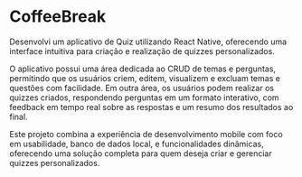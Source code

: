 # CoffeeBreak

Desenvolvi um aplicativo de Quiz utilizando React Native, oferecendo uma interface intuitiva para criação e realização de quizzes personalizados.

O aplicativo possui uma área dedicada ao CRUD de temas e perguntas, permitindo que os usuários criem, editem, visualizem e excluam temas e questões com facilidade. Em outra área, os usuários podem realizar os quizzes criados, respondendo perguntas em um formato interativo, com feedback em tempo real sobre as respostas e um resumo dos resultados ao final.

Este projeto combina a experiência de desenvolvimento mobile com foco em usabilidade, banco de dados local, e funcionalidades dinâmicas, oferecendo uma solução completa para quem deseja criar e gerenciar quizzes personalizados.
